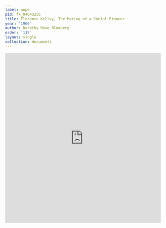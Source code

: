 ```yaml
---
label: nope
pid: fk_04643256
title: Florence Kelley, The Making of a Social Pioneer
year: '1966'
author: Dorothy Rose Blumberg
order: '115'
layout: single
collection: documents
---
```

<iframe src="https://northwestern.app.box.com/embed/s/wq5ppqeomvdw2zaeoc80p94w2889qim6?sortColumn=date&view=list" width="100%" height="550" frameborder="0" allowfullscreen webkitallowfullscreen msallowfullscreen></iframe>
